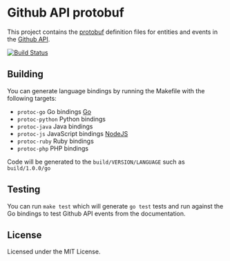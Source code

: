 # Github API protobuf

This project contains the [protobuf](https://github.com/google/protobuf) definition files for entities and events in the [Github API](https://developer.github.com/).

[![Build Status](https://travis-ci.org/jhaynie/github-protobuf.svg?branch=master)](https://travis-ci.org/jhaynie/github-protobuf)

## Building

You can generate language bindings by running the Makefile with the following targets:

- `protoc-go` Go bindings [Go](https://github.com/jhaynie/go-github-protobuf)
- `protoc-python` Python bindings
- `protoc-java` Java bindings
- `protoc-js` JavaScript bindings [NodeJS](https://github.com/jhaynie/github-protobuf-node)
- `protoc-ruby` Ruby bindings
- `protoc-php` PHP bindings

Code will be generated to the `build/VERSION/LANGUAGE` such as `build/1.0.0/go`

## Testing

You can run `make test` which will generate `go test` tests and run against the Go bindings to test Github API events from the documentation.

## License

Licensed under the MIT License.
